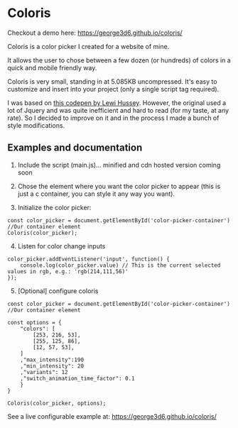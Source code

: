 # Coloris

Checkout a demo here: https://george3d6.github.io/coloris/

Coloris is a color picker I created for a website of mine.

It allows the user to chose between a few dozen (or hundreds) of colors in a quick and mobile friendly way.

Coloris is very small, standing in at 5.085KB uncompressed. It's easy to customize
and insert into your project (only a single script tag required).

I was based on [this codepen by Lewi Hussey](https://codepen.io/Lewitje/pen/zqVaPY). However, the original used a lot of Jquery and was quite inefficient and hard to read (for my taste, at any rate). So I decided to improve on it and in the process I made a bunch of style modifications.

## Examples and documentation

1. Include the script (main.js)... minified and cdn hosted version coming soon

2. Chose the element where you want the color picker to appear (this is just a c container, you can style it any way you want).

3. Initialize the color picker:
```
const color_picker = document.getElementById('color-picker-container') //Our container element
Coloris(color_picker);
```

4. Listen for color change inputs
```
color_picker.addEventListener('input', function() {
	console.log(color_picker.value) // This is the current selected values in rgb, e.g.: 'rgb(214,111,56)'
});
```

5. [Optional] configure coloris
```
const color_picker = document.getElementById('color-picker-container') //Our container element

const options = {
	"colors": [
		[253, 216, 53],
		[255, 125, 86],
		[12, 57, 53],
	]
	,"max_intensity":190
	,"min_intensity": 20
	,"variants": 12
	,"switch_animation_time_factor": 0.1
	}
}

Coloris(color_picker, options);
```

See a live configurable example at: https://george3d6.github.io/coloris/
